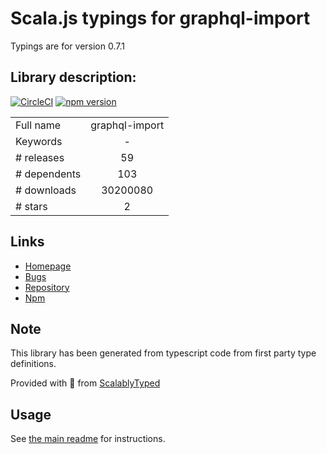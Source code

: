 
# Scala.js typings for graphql-import

Typings are for version 0.7.1

## Library description:
[![CircleCI](https://circleci.com/gh/prisma/graphql-import.svg?style=shield)](https://circleci.com/gh/prisma/graphql-import) [![npm version](https://badge.fury.io/js/graphql-import.svg)](https://badge.fury.io/js/graphql-import)

|                    |                 |
| ------------------ | :-------------: |
| Full name          | graphql-import |
| Keywords           | - |
| # releases         | 59 |
| # dependents       | 103 |
| # downloads        | 30200080 |
| # stars            | 2 |

## Links
- [Homepage](https://github.com/graphcool/graphql-import#readme)
- [Bugs](https://github.com/graphcool/graphql-import/issues)
- [Repository](https://github.com/graphcool/graphql-import)
- [Npm](https://www.npmjs.com/package/graphql-import)
    


## Note
This library has been generated from typescript code from first party type definitions.

Provided with :purple_heart: from [ScalablyTyped](https://github.com/oyvindberg/ScalablyTyped)

## Usage
See [the main readme](../../readme.md) for instructions.


